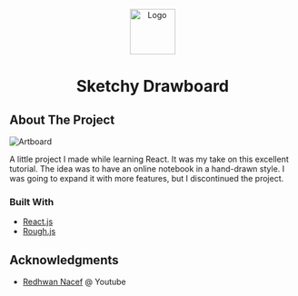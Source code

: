 <div id="top"></div>

<!-- PROJECT LOGO -->
<br />
<div align="center">
  <a href="https://github.com/shocquu/sketchy-reactjs">
    <img src="https://raw.githubusercontent.com/shocquu/sketchy-reactjs/954e4ed38a15530622f71501524dac1b2b172b6c/assets/logo.svg?token=AM3664BYRRDTSJXBK5ZEHX3CCAEME" alt="Logo" width="80" height="80">
  </a>
  <h1 align="center">Sketchy Drawboard</h3>
</div>


<!-- ABOUT THE PROJECT -->
## About The Project

![Artboard](https://github.com/shocquu/sketchy-reactjs/blob/main/assets/sketchy.png?raw=true)

A little project I made while learning React. It was my take on this excellent tutorial. The idea was to have an online notebook in a hand-drawn style. I was going to expand it with more features, but I discontinued the project.



### Built With
* [React.js](https://reactjs.org/)
* [Rough.js](https://roughjs.com/)



<!-- ACKNOWLEDGMENTS -->
## Acknowledgments

* [Redhwan Nacef](https://www.youtube.com/c/RedhwanNacef) @ Youtube

